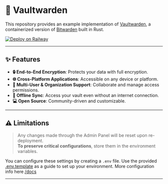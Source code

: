 # 🚀 Vaultwarden

This repository provides an example implementation of [Vaultwarden](https://github.com/dani-garcia/vaultwarden/wiki), a containerized version of [Bitwarden](https://bitwarden.com) built in Rust.

[![Deploy on Railway](https://railway.app/button.svg)](https://railway.app/new/template/vaultwarden)

---

## ✨ Features

- **🔒 End-to-End Encryption**: Protects your data with full encryption.
- **🌐 Cross-Platform Applications**: Accessible on any device or platform.
- **👥 Multi-User & Organization Support**: Collaborate and manage access permissions.
- **📲 Offline Sync**: Access your vault even without an internet connection.
- **💻 Open Source**: Community-driven and customizable.

---

## ⚠️ Limitations

> Any changes made through the Admin Panel will be reset upon re-deployment.  
> **To preserve critical configurations**, store them in the environment variables.

You can configure these settings by creating a `.env` file. Use the provided [.env.template](https://github.com/chaseingai/vaultwarden-railway/blob/main/.env.template) as a guide to set up your environment. More configuration info here [/docs](https://github.com/chaseingai/vaultwarden-railway/tree/main/docs)

--- 
